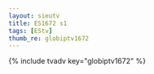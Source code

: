 ```yaml
--- 
layout: sieutv
title: ES1672 s1
tags: [EStv]
thumb_re: globiptv1672
---
```

{% include tvadv key="globiptv1672" %} 
